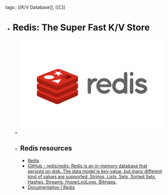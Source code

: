 tags:: [[K/V Database]], [[C]]

- # Redis: The Super Fast K/V Store
	- ![redis.png](../assets/redis_1687702953442_0.png)
	- ## Redis resources
		- [Redis](https://redis.io/)
		- [GitHub - redis/redis: Redis is an in-memory database that persists on disk. The data model is key-value, but many different kind of values are supported: Strings, Lists, Sets, Sorted Sets, Hashes, Streams, HyperLogLogs, Bitmaps.](https://github.com/redis/redis)
		- [Documentation | Redis](https://redis.io/docs/)